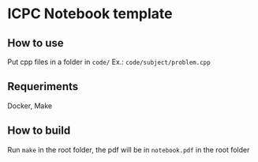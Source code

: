 # ICPC Notebook template

## How to use
Put cpp files in a folder in `code/`
Ex.: `code/subject/problem.cpp`

## Requeriments
Docker, Make

## How to build
Run `make` in the root folder, the pdf will be in `notebook.pdf` in the root folder
